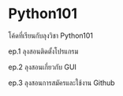 # Python101
โค้ดที่เรียนกับลุงวิชา Python101


ep.1 ลุงสอนติดตั้งโปรแกรม

ep.2 ลุงสอนเกี่ยวกับ GUI

ep.3 ลุงสอนการสมัครและใช้งาน Github
